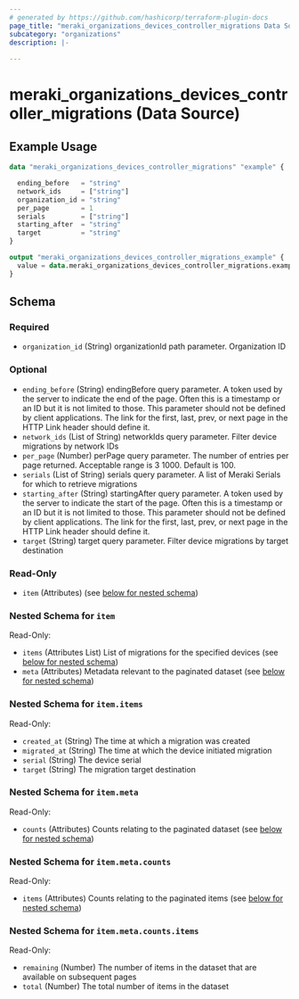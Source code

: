 ```yaml
---
# generated by https://github.com/hashicorp/terraform-plugin-docs
page_title: "meraki_organizations_devices_controller_migrations Data Source - terraform-provider-meraki"
subcategory: "organizations"
description: |-
  
---
```


# meraki_organizations_devices_controller_migrations (Data Source)



## Example Usage

```terraform
data "meraki_organizations_devices_controller_migrations" "example" {

  ending_before   = "string"
  network_ids     = ["string"]
  organization_id = "string"
  per_page        = 1
  serials         = ["string"]
  starting_after  = "string"
  target          = "string"
}

output "meraki_organizations_devices_controller_migrations_example" {
  value = data.meraki_organizations_devices_controller_migrations.example.item
}
```

<!-- schema generated by tfplugindocs -->
## Schema

### Required

- `organization_id` (String) organizationId path parameter. Organization ID

### Optional

- `ending_before` (String) endingBefore query parameter. A token used by the server to indicate the end of the page. Often this is a timestamp or an ID but it is not limited to those. This parameter should not be defined by client applications. The link for the first, last, prev, or next page in the HTTP Link header should define it.
- `network_ids` (List of String) networkIds query parameter. Filter device migrations by network IDs
- `per_page` (Number) perPage query parameter. The number of entries per page returned. Acceptable range is 3 1000. Default is 100.
- `serials` (List of String) serials query parameter. A list of Meraki Serials for which to retrieve migrations
- `starting_after` (String) startingAfter query parameter. A token used by the server to indicate the start of the page. Often this is a timestamp or an ID but it is not limited to those. This parameter should not be defined by client applications. The link for the first, last, prev, or next page in the HTTP Link header should define it.
- `target` (String) target query parameter. Filter device migrations by target destination

### Read-Only

- `item` (Attributes) (see [below for nested schema](#nestedatt--item))

<a id="nestedatt--item"></a>
### Nested Schema for `item`

Read-Only:

- `items` (Attributes List) List of migrations for the specified devices (see [below for nested schema](#nestedatt--item--items))
- `meta` (Attributes) Metadata relevant to the paginated dataset (see [below for nested schema](#nestedatt--item--meta))

<a id="nestedatt--item--items"></a>
### Nested Schema for `item.items`

Read-Only:

- `created_at` (String) The time at which a migration was created
- `migrated_at` (String) The time at which the device initiated migration
- `serial` (String) The device serial
- `target` (String) The migration target destination


<a id="nestedatt--item--meta"></a>
### Nested Schema for `item.meta`

Read-Only:

- `counts` (Attributes) Counts relating to the paginated dataset (see [below for nested schema](#nestedatt--item--meta--counts))

<a id="nestedatt--item--meta--counts"></a>
### Nested Schema for `item.meta.counts`

Read-Only:

- `items` (Attributes) Counts relating to the paginated items (see [below for nested schema](#nestedatt--item--meta--counts--items))

<a id="nestedatt--item--meta--counts--items"></a>
### Nested Schema for `item.meta.counts.items`

Read-Only:

- `remaining` (Number) The number of items in the dataset that are available on subsequent pages
- `total` (Number) The total number of items in the dataset
